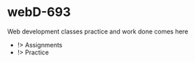 # webD-693
Web development classes practice and work done comes here

* !> Assignments
* !> Practice

